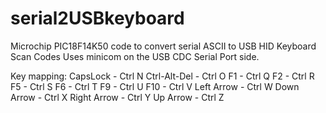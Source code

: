 # serial2USBkeyboard

Microchip PIC18F14K50 code to convert serial ASCII to USB HID Keyboard Scan Codes 
Uses minicom on the USB CDC Serial Port side.


Key mapping:
CapsLock     - Ctrl N
Ctrl-Alt-Del - Ctrl O
F1           - Ctrl Q
F2           - Ctrl R
F5           - Ctrl S
F6           - Ctrl T
F9           - Ctrl U
F10          - Ctrl V
Left Arrow   - Ctrl W
Down Arrow   - Ctrl X
Right Arrow  - Ctrl Y
Up Arrow     - Ctrl Z

